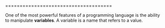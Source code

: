 =====================================

One of the most powerful features of a programming language is the ability to manipulate <span>**variables**</span>. A variable is a name that refers to a value.

